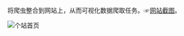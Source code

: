 将爬虫整合到网站上，从而可视化数据爬取任务。☞<a href="https://github.com/RichardcLee/self-made-tools/tree/master/SpiderSite%E6%88%AA%E5%9B%BE">网站截图</a>。

![个站首页](https://github.com/RichardcLee/self-made-tools/blob/master/SpiderSite%E6%88%AA%E5%9B%BE/%E7%BD%91%E7%AB%99%E6%88%AA%E5%9B%BE/%E4%B8%AA%E7%AB%99%E9%A6%96%E9%A1%B5.png)
